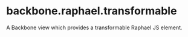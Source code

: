 backbone.raphael.transformable
==============================

A Backbone view which provides a transformable Raphael JS element.
